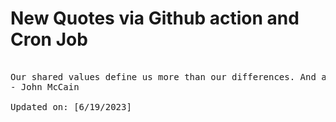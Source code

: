 # New Quotes via Github action and Cron Job

<pre>
<!-- #quote -->
Our shared values define us more than our differences. And acknowledging those shared values can see us through our challenges today if we have the wisdom to trust in them again.
- John McCain

Updated on: [6/19/2023]
<!-- #quoteEnd -->
</pre>
